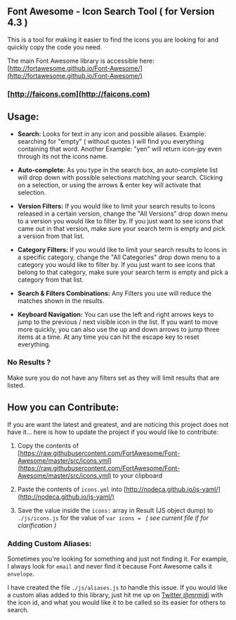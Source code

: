 Font Awesome - Icon Search Tool ( for Version 4.3 )
---

This is a tool for making it easier to find the icons you are looking for and quickly copy the code you need.

The main Font Awesome library is accessible here: [http://fortawesome.github.io/Font-Awesome/](http://fortawesome.github.io/Font-Awesome/)


### [http://faicons.com](http://faicons.com)

Usage:
---
* __Search:__ Looks for text in any icon and possible aliases. Example: searching for "empty" ( without quotes ) will find you everything containing that word. Another Example: "yen" will return icon-jpy even through its not the icons name.

* __Auto-complete:__ As you type in the search box, an auto-complete list will drop down with possible selections matching your search.  Clicking on a selection, or using the arrows & enter key will activate that selection.

* __Version Filters:__ If you would like to limit your search results to Icons released in a certain version, change the "All Versions" drop down menu to a version you would like to filter by.  If you just want to see icons that came out in that version, make sure your search term is empty and pick a version from that list.

* __Category Filters:__ If you would like to limit your search results to Icons in a specific category, change the "All Categories" drop down menu to a category you would like to filter by.  If you just want to see icons that belong to that category, make sure your search term is empty and pick a category from that list.

* __Search & Filters Combinations:__ Any Filters you use will reduce the matches shown in the results.

* __Keyboard Navigation:__ You can use the left and right arrows keys to jump to the previous / next visible icon in the list.  If you want to move more quickly, you can also use the up and down arrows to jump three items at a time.  At any time you can hit the escape key to reset everything.


### No Results ?

Make sure you do not have any filters set as they will limit results that are listed.


How you can Contribute:
---
If you are want the latest and greatest, and are noticing this project does not have it... here is how to update the project if you would like to contribute:

1.  Copy the contents of [https://raw.githubusercontent.com/FortAwesome/Font-Awesome/master/src/icons.yml](https://raw.githubusercontent.com/FortAwesome/Font-Awesome/master/src/icons.yml) to your clipboard

2.  Paste the contents of `icons.yml` into [http://nodeca.github.io/js-yaml/](http://nodeca.github.io/js-yaml/)

3.  Save the value inside the `icons:` array in Result (JS object dump) to `./js/icons.js` for the value of `var icons = ` _( see current file if for clarification )_


### Adding Custom Aliases:

Sometimes you're looking for something and just not finding it.  For example, I always look for `email` and never find it because Font Awesome calls it `envelope`.

I have created the file `./js/aliases.js` to handle this issue.  If you would like a custom alias added to this library, just hit me up on [Twitter @mrmidi](http://twitter.com/mrmidi) with the icon id, and what you would like it to be called so its easier for others to search.
